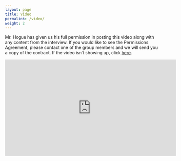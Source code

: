 ```yaml
---
layout: page
title: Video
permalink: /video/
weight: 2
---
```

Mr. Hogue has given us his full permission in posting this video along with any content from the interview. If you would like to see the Permissions Agreement, please contact one of the group members and we will send you a copy of the contract.
If the video isn't showing up, click [here](https://youtu.be/nfw-rSQMb6Q).

<center><iframe width="560" height="315" src="https://www.youtube.com/embed/nfw-rSQMb6Q" frameborder="0" allow="accelerometer; autoplay; encrypted-media; gyroscope; picture-in-picture" allowfullscreen></iframe></center>
